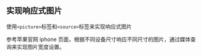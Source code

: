 ## 实现响应式图片

使用`<picture>`标签和`<source>`标签来实现响应式图片

参考苹果官网 iphone 页面，根据不同设备尺寸响应不同尺寸的图片，通过媒体查询来实现图片宽度设置。
